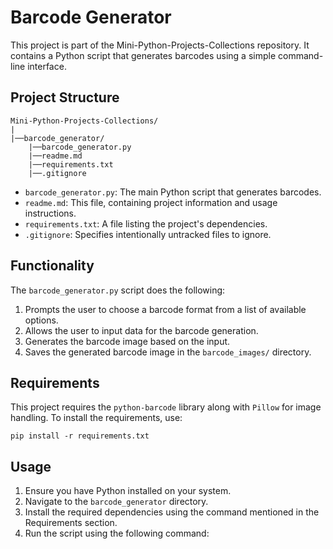 # Barcode Generator

This project is part of the Mini-Python-Projects-Collections repository. It contains a Python script that generates barcodes using a simple command-line interface.

## Project Structure
``` 
Mini-Python-Projects-Collections/ 
| 
|──barcode_generator/ 
    |──barcode_generator.py 
    |──readme.md 
    |──requirements.txt 
    |──.gitignore
```

- `barcode_generator.py`: The main Python script that generates barcodes.
- `readme.md`: This file, containing project information and usage instructions.
- `requirements.txt`: A file listing the project's dependencies.
- `.gitignore`: Specifies intentionally untracked files to ignore.

## Functionality

The `barcode_generator.py` script does the following:

1. Prompts the user to choose a barcode format from a list of available options.
2. Allows the user to input data for the barcode generation.
3. Generates the barcode image based on the input.
4. Saves the generated barcode image in the `barcode_images/` directory.

## Requirements

This project requires the `python-barcode` library along with `Pillow` for image handling. To install the requirements, use:

```pip install -r requirements.txt```

## Usage

1. Ensure you have Python installed on your system.
2. Navigate to the `barcode_generator` directory.
3. Install the required dependencies using the command mentioned in the Requirements section.
4. Run the script using the following command:

